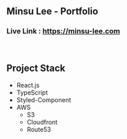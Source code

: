 ## Minsu Lee - Portfolio

### Live Link : https://minsu-lee.com
<br />

## Project Stack
- React.js
- TypeScript
- Styled-Component
- AWS
  - S3
  - Cloudfront
  - Route53
